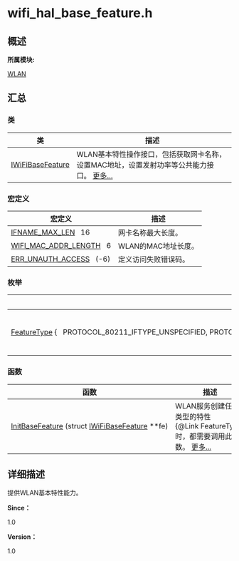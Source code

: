 # wifi_hal_base_feature.h


## **概述**

**所属模块:**

[WLAN](_w_l_a_n.md)


## **汇总**


### 类

  | 类 | 描述 | 
| -------- | -------- |
| [IWiFiBaseFeature](_i_wi_fi_base_feature.md) | WLAN基本特性操作接口，包括获取网卡名称，设置MAC地址，设置发射功率等公共能力接口。&nbsp;[更多...](_i_wi_fi_base_feature.md) | 


### 宏定义

  | 宏定义 | 描述 | 
| -------- | -------- |
| [IFNAME_MAX_LEN](_w_l_a_n.md#ga63637ece87095ff8d153f650434ecf97)&nbsp;&nbsp;&nbsp;16 | 网卡名称最大长度。 | 
| [WIFI_MAC_ADDR_LENGTH](_w_l_a_n.md#ga27ea7645cf89c113dae48346e19a676f)&nbsp;&nbsp;&nbsp;6 | WLAN的MAC地址长度。 | 
| [ERR_UNAUTH_ACCESS](_w_l_a_n.md#gadfe9ac5a374d348cd8f77a84cd5ab94e)&nbsp;&nbsp;&nbsp;(-6) | 定义访问失败错误码。 | 


### 枚举

  | 枚举 | 描述 | 
| -------- | -------- |
| [FeatureType](_w_l_a_n.md#featuretype)&nbsp;{&nbsp;&nbsp;&nbsp;PROTOCOL_80211_IFTYPE_UNSPECIFIED,&nbsp;PROTOCOL_80211_IFTYPE_ADHOC,&nbsp;PROTOCOL_80211_IFTYPE_STATION,&nbsp;PROTOCOL_80211_IFTYPE_AP,&nbsp;&nbsp;&nbsp;PROTOCOL_80211_IFTYPE_AP_VLAN,&nbsp;PROTOCOL_80211_IFTYPE_WDS,&nbsp;PROTOCOL_80211_IFTYPE_MONITOR,&nbsp;PROTOCOL_80211_IFTYPE_MESH_POINT,&nbsp;&nbsp;&nbsp;PROTOCOL_80211_IFTYPE_P2P_CLIENT,&nbsp;PROTOCOL_80211_IFTYPE_P2P_GO,&nbsp;PROTOCOL_80211_IFTYPE_P2P_DEVICE,&nbsp;PROTOCOL_80211_IFTYPE_NUM&nbsp;} | 枚举WLAN相关特性的类型[FeatureType](_w_l_a_n.md#featuretype)。&nbsp;[更多...](_w_l_a_n.md#featuretype) | 


### 函数

  | 函数 | 描述 | 
| -------- | -------- |
| [InitBaseFeature](_w_l_a_n.md#initbasefeature)&nbsp;(struct&nbsp;[IWiFiBaseFeature](_i_wi_fi_base_feature.md)&nbsp;\*\*fe) | WLAN服务创建任何类型的特性{\@Link&nbsp;FeatureType}时，都需要调用此函数。&nbsp;[更多...](_w_l_a_n.md#initbasefeature) | 


## **详细描述**

提供WLAN基本特性能力。

**Since：**

1.0

**Version：**

1.0
